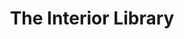 ---
title: "The Interior Library"
address: "6 Shelton Drive Kimmage Road West Dublin 12 Co. Dublin"
tel: "(01)4059856"
county: "Dublin"
category: "Libraries"
type: "Content"
lat: "53.31347985"
lng: "-6.308373637"
---